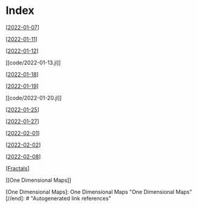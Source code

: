 # Index


[[2022-01-07]]

[[2022-01-11]]

[[2022-01-12]]

[[code/2022-01-13.jl]]

[[2022-01-18]]

[[2022-01-19]]

[[code/2022-01-20.jl]]

[[2022-01-25]]

[[2022-01-27]]

[[2022-02-01]]

[[2022-02-02]]

[[2022-02-08]]

[[Fractals]]

[[One Dimensional Maps]]


[//begin]: # "Autogenerated link references for markdown compatibility"
[2022-01-07]: 2022-01-07 "2022-01-07"
[2022-01-11]: 2022-01-11 "2022-01-11"
[2022-01-12]: 2022-01-12 "2022-01-12"
[2022-01-18]: 2022-01-18 "2022-01-18"
[2022-01-19]: 2022-01-19 "2022-01-19"
[2022-01-25]: 2022-01-25 "2022-01-25"
[2022-01-27]: 2022-01-27 "2022-01-27"
[2022-02-01]: 2022-02-01 "2022-02-01"
[2022-02-02]: 2022-02-02 "2022-02-02"
[2022-02-08]: 2022-02-08 "2022-02-08"
[Fractals]: Fractals "Fractals"
[One Dimensional Maps]: One Dimensional Maps "One Dimensional Maps"
[//end]: # "Autogenerated link references"